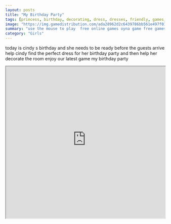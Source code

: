 ```yaml
---
layout: posts
title: "My Birthday Party"
tags: [princess, birthday, decorating, dress, dresses, friendly, games, html5, mobile, princess, snow, white, free, online, games, oyna, game, free, games, play, play, games]
image: "https://img.gamedistribution.com/ada28962d2c6439786bb561e497f0128.jpg"
summary: "use the mouse to play  free online games oyna game free games play play games"
category: "Girls"
---
```


today is cindy s birthday and she needs to be ready before the guests arrive help cindy find the perfect dress for her birthday party and then help her decorate the room enjoy our latest game my birthday party

<iframe width="100%" height="480px;" src="https://html5.gamedistribution.com/ada28962d2c6439786bb561e497f0128/"></iframe>